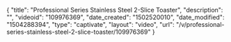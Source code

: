 {
    "title": "Professional Series Stainless Steel 2-Slice Toaster",
    "description": "",
    "videoid": "109976369",
    "date_created": "1502520010",
    "date_modified": "1504288394",
    "type": "captivate",
    "layout": "video",
    "url": "\/v\/professional-series-stainless-steel-2-slice-toaster\/109976369"
}